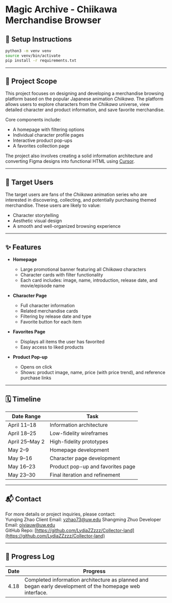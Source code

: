 # Magic Archive - Chiikawa Merchandise Browser


## 🔧 Setup Instructions

```bash
python3 -m venv venv
source venv/bin/activate
pip install -r requirements.txt
```

---

## 🧁 Project Scope  
This project focuses on designing and developing a merchandise browsing platform based on the popular Japanese animation *Chiikawa*. The platform allows users to explore characters from the *Chiikawa* universe, view detailed character and product information, and save favorite merchandise.  

Core components include:
- A homepage with filtering options  
- Individual character profile pages  
- Interactive product pop-ups  
- A favorites collection page  

The project also involves creating a solid information architecture and converting Figma designs into functional HTML using [Cursor](https://cursor.sh).

---

## 🎯 Target Users  
The target users are fans of the *Chiikawa* animation series who are interested in discovering, collecting, and potentially purchasing themed merchandise. These users are likely to value:
- Character storytelling  
- Aesthetic visual design  
- A smooth and well-organized browsing experience  

---

## ✨ Features  

- **Homepage**  
  - Large promotional banner featuring all *Chiikawa* characters  
  - Character cards with filter functionality  
  - Each card includes: image, name, introduction, release date, and movie/episode name  

- **Character Page**  
  - Full character information  
  - Related merchandise cards  
  - Filtering by release date and type  
  - Favorite button for each item  

- **Favorites Page**  
  - Displays all items the user has favorited  
  - Easy access to liked products  

- **Product Pop-up**  
  - Opens on click  
  - Shows: product image, name, price (with price trend), and reference purchase links  

---

## 🗓️ Timeline  

| Date Range       | Task                                      |
|------------------|-------------------------------------------|
| April 11–18      | Information architecture                  |
| April 18–25      | Low-fidelity wireframes                   |
| April 25–May 2   | High-fidelity prototypes                  |
| May 2–9          | Homepage development                      |
| May 9–16         | Character page development                |
| May 16–23        | Product pop-up and favorites page         |
| May 23–30        | Final iteration and refinement            |

---

## 📬 Contact  

For more details or project inquiries, please contact:  
Yunqing Zhao Client Email: yzhao73@uw.edu
Shangming Zhuo Developer Email: oiviauw@uw.edu  
GitHub Repo: [https://github.com/LydiaZZzzz/Collector-land](https://github.com/LydiaZZzzz/Collector-land)

---

## 📌 Progress Log

| Date  | Progress                                                                 |
|-------|--------------------------------------------------------------------------|
| 4.18  | Completed information architecture as planned and began early development of the homepage web interface. |
